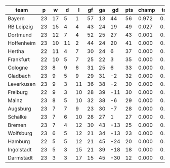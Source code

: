 |    team    | p  | w  | d  | l  | gf | ga | gd  | pts | champ | top2  | top3  | top4  |  5-7  | bot4  | bot3  | bot2  |
|------------|----|----|----|----|----|----|-----|-----|-------|-------|-------|-------|-------|-------|-------|-------|
| Bayern     | 23 | 17 |  5 |  1 | 57 | 13 |  44 |  56 | 0.972 | 0.999 | 1.000 | 1.000 | 0.000 | 0.000 | 0.000 | 0.000|
| RB Leipzig | 23 | 15 |  4 |  4 | 43 | 24 |  19 |  49 | 0.027 | 0.780 | 0.956 | 0.994 | 0.006 | 0.000 | 0.000 | 0.000|
| Dortmund   | 23 | 12 |  7 |  4 | 52 | 25 |  27 |  43 | 0.001 | 0.165 | 0.683 | 0.904 | 0.095 | 0.000 | 0.000 | 0.000|
| Hoffenheim | 23 | 10 | 11 |  2 | 44 | 24 |  20 |  41 | 0.000 | 0.045 | 0.253 | 0.676 | 0.307 | 0.000 | 0.000 | 0.000|
| Hertha     | 22 | 11 |  4 |  7 | 30 | 24 |   6 |  37 | 0.000 | 0.009 | 0.080 | 0.272 | 0.626 | 0.000 | 0.000 | 0.000|
| Frankfurt  | 22 | 10 |  5 |  7 | 25 | 22 |   3 |  35 | 0.000 | 0.002 | 0.020 | 0.092 | 0.642 | 0.000 | 0.000 | 0.000|
| Cologne    | 23 |  8 |  9 |  6 | 31 | 25 |   6 |  33 | 0.000 | 0.000 | 0.006 | 0.042 | 0.513 | 0.002 | 0.000 | 0.000|
| Gladbach   | 23 |  9 |  5 |  9 | 29 | 31 |  -2 |  32 | 0.000 | 0.000 | 0.001 | 0.012 | 0.265 | 0.007 | 0.002 | 0.000|
| Leverkusen | 23 |  9 |  3 | 11 | 36 | 38 |  -2 |  30 | 0.000 | 0.000 | 0.000 | 0.004 | 0.172 | 0.018 | 0.004 | 0.001|
| Freiburg   | 22 |  9 |  3 | 10 | 28 | 39 | -11 |  30 | 0.000 | 0.000 | 0.000 | 0.002 | 0.106 | 0.043 | 0.012 | 0.002|
| Mainz      | 23 |  8 |  5 | 10 | 32 | 38 |  -6 |  29 | 0.000 | 0.000 | 0.000 | 0.001 | 0.057 | 0.067 | 0.019 | 0.004|
| Augsburg   | 23 |  7 |  7 |  9 | 23 | 30 |  -7 |  28 | 0.000 | 0.000 | 0.000 | 0.000 | 0.025 | 0.132 | 0.046 | 0.010|
| Schalke    | 23 |  7 |  6 | 10 | 28 | 27 |   1 |  27 | 0.000 | 0.000 | 0.000 | 0.003 | 0.183 | 0.024 | 0.006 | 0.001|
| Bremen     | 23 |  7 |  4 | 12 | 30 | 43 | -13 |  25 | 0.000 | 0.000 | 0.000 | 0.000 | 0.003 | 0.459 | 0.232 | 0.077|
| Wolfsburg  | 23 |  6 |  5 | 12 | 21 | 34 | -13 |  23 | 0.000 | 0.000 | 0.000 | 0.000 | 0.001 | 0.569 | 0.312 | 0.116|
| Hamburg    | 22 |  5 |  5 | 12 | 21 | 45 | -24 |  20 | 0.000 | 0.000 | 0.000 | 0.000 | 0.001 | 0.785 | 0.601 | 0.290|
| Ingolstadt | 23 |  5 |  3 | 15 | 21 | 39 | -18 |  18 | 0.000 | 0.000 | 0.000 | 0.000 | 0.000 | 0.895 | 0.770 | 0.517|
| Darmstadt  | 23 |  3 |  3 | 17 | 15 | 45 | -30 |  12 | 0.000 | 0.000 | 0.000 | 0.000 | 0.000 | 1.000 | 0.998 | 0.983|
